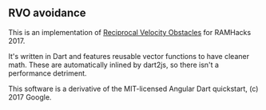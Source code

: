 ## RVO avoidance

This is an implementation of [Reciprocal Velocity Obstacles](http://gamma.cs.unc.edu/RVO/icra2008.pdf) for RAMHacks 2017.

It's written in Dart and features reusable vector functions to have cleaner math.  These are automatically inlined by dart2js, so there isn't a performance detriment.

This software is a derivative of the MIT-licensed Angular Dart quickstart, (c) 2017 Google.
